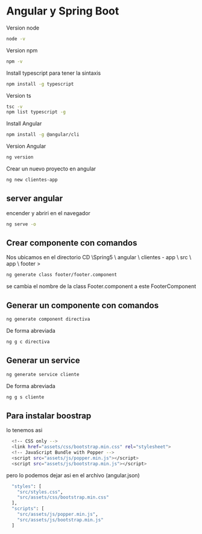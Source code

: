 # Angular y Spring Boot

Version node

```bash
node -v
```

Version npm

```bash
npm -v
```

Install typescript para tener la sintaxis

```bash
npm install -g typescript
```

Version ts

```bash
tsc -v
npm list typescript -g
```

Install Angular

```bash
npm install -g @angular/cli
```

Version Angular
```bash
ng version
```

Crear un nuevo proyecto en angular

```bash
ng new clientes-app
```

## server angular

encender y abriri en el navegador

```bash
ng serve -o
```

## Crear componente con comandos
Nos ubicamos en el directorio
CD \Spring5 \ angular \ clientes - app \ src \ app \ footer > 

```bash
ng generate class footer/footer.component
```

se cambia el nombre de la class Footer.component a este FooterComponent

## Generar un componente con comandos

```bash
ng generate component directiva
```

De forma abreviada 

```bash
ng g c directiva
```

## Generar un service 
```bash
ng generate service cliente
```

De forma abreviada 

```bash
ng g s cliente
```


## Para instalar boostrap

lo tenemos asi
```bash
  <!-- CSS only -->
  <link href="assets/css/bootstrap.min.css" rel="stylesheet">
  <!-- JavaScript Bundle with Popper -->
  <script src="assets/js/popper.min.js"></script>
  <script src="assets/js/bootstrap.min.js"></script>
```  

pero lo podemos dejar asi en el archivo (angular.json)

```bash
  "styles": [
    "src/styles.css",
    "src/assets/css/bootstrap.min.css"
  ],
  "scripts": [
    "src/assets/js/popper.min.js",
    "src/assets/js/bootstrap.min.js"              
  ]
```  
